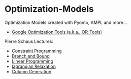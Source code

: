 # Optimization-Models
Optimization Models created with Pyomo, AMPL and more...


* [Google Optimization Tools (a.k.a., OR-Tools)](https://github.com/google/or-tools)





Pierre Schaus Lectures:
* [Constraint Programming](https://www.youtube.com/playlist?list=PLq6RpCDkJMyoH9ujmz6TBoAwT5Ax8RwqE)
* [Branch and Bound](https://www.youtube.com/playlist?list=PLq6RpCDkJMyoMPDl66rUcQlkMHSGWENib)
* [Linear Programming](https://www.youtube.com/playlist?list=PLq6RpCDkJMyoSSeucDx7FyUpMDjhc-Kyf)
* [lagrangian Relaxation](https://www.youtube.com/playlist?list=PLq6RpCDkJMyqeA5zIrSCy8tqWrJsWSZEf)
* [Column Generation](https://www.youtube.com/playlist?list=PLq6RpCDkJMyobHEz18UKAi0KdNq0b7CGr)


